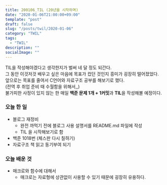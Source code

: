 ```yaml
---
title: 200106_TIL (20년을 시작하며)
date: "2020-01-06T21:00:00+09:00"
template: "post"
draft: false
slug: "/posts/twil/2020-01-06"
category: "TWIL"
tags:
  - "TWIL"
description: ""
socialImage: ""
---
```


TIL을 작성해야겠다고 생각한지가 벌써 네 달 정도 되간다.  
그 동안 이것저것 배우고 싶은 마음에 목표가 컸던 것인지 흥미가 굉장히 떨어졌었다.  
앞으로는 목표를 줄여서 C언어와 자료구조 공부를 해보기로 했다.  
(전역 후 취업 준비 때 수월함을 위해서,,)  
불가피한 사정이 있지 않는 한 매일 **백준 문제 1개 + 1커밋**과 **TIL**을 작성해볼 예정이다.  

### 오늘 한 일

- 블로그 재정비
  - 완전 까먹기 전에 블로그 사용 설명서를 README.md 파일에 작성
  - TIL 을 시작해보기로 함
- 백준 1018번 (체스판 다시 칠하기) 
- 자료구조 책 읽고 동기부여 되기

### 오늘 배운 것

- 매크로와 함수에 대해서
  - 매크로는 자료형에 상관없이 사용할 수 있기 때문에 굉장히 유용하다.